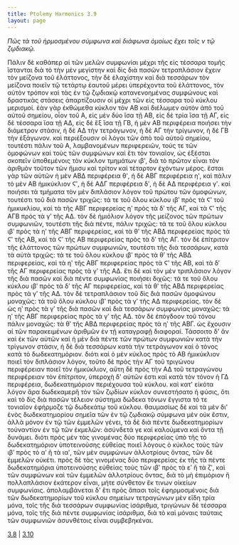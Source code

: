 ```yaml
---
title: Ptolemy Harmonics 3.9
layout: page
---
```




*Πῶς τὰ τοῦ ἡρμοσμένου σύμφωνα καὶ διάφωνα ὁμοίως ἔχει τοῖς ν τῷ ζῳδιακῷ.*

Πάλιν δὲ καθάπερ αἱ τῶν μελῶν συμφωνίαι μέχρι τῆς εἰς τέσσαρα τομῆς ἵστανται διὰ τὸ τὴν μὲν μεγίστην καὶ δὶς διὰ πασῶν τετραπλάσιον ἔχειν τὸν μείζονα τοῦ ἐλάττονος, τὴν δὲ ἐλαχίστην καὶ διὰ τεσσάρων τὸν μείζονα ποιεῖν τῷ τετάρτῳ ἑαυτοῦ μέρει ὑπερέχοντα τοῦ ἐλάττονος, τὸν αὐτὸν τρόπον καὶ τὰς ἐν τῷ ζῳδιακῷ κατανενοημένας συμφώνους καὶ δραστικὰς στάσεις ἀπαρτίζουσιν οἱ μέχρι τῶν εἰς τέσσαρα τοῦ κύκλου μερισμοί. ἐὰν γὰρ ἐκθώμεθα κύκλον τὸν ΑΒ καὶ διέλωμεν αὐτὸν ἀπὸ τοῦ αὐτοῦ σημείου, οἷον τοῦ Α, εἰς μὲν δύο ἴσα τῇ ΑΒ, εἰς δὲ τρία ἴσα τῇ ΑΓ, εἰς δὲ τέσσαρα ἴσα τῇ ΑΔ, εἰς δὲ ἓξ ἴσα τῇ ΓΒ, ἡ μὲν ΑΒ περιφέρεια ποιήσει τὴν διάμετρον στάσιν, ἡ δὲ ΑΔ τὴν τετράγωνον, ἡ δὲ ΑΓ τὴν τρίγωνον, ἡ δὲ ΓΒ τὴν ἑξάγωνον. καὶ περιέξουσιν οἱ λόγοι τῶν ἀπὸ τοῦ αὐτοῦ σημείου, τουτέστι πάλιν τοῦ Α, λαμβανομένων περιφερειῶν, τούς τε τῶν ὁμοφώνων καὶ τοὺς τῶν συμφώνων καὶ ἔτι τὸν τονιαῖον, ὡς ἐξέσται σκοπεῖν ὑποθεμένοις τὸν κύκλον τμημάτων ιβʹ, διὰ τὸ πρῶτον εἶναι τὸν ἀριθμὸν τοῦτον τῶν ἥμισυ καὶ τρίτον καὶ τέταρτον ἐχόντων μέρος. ἔσται γὰρ τῶν αὐτῶν ἡ μὲν ΑΒΔ περιφέρεια θʹ, ἡ δὲ ΑΒΓ περιφέρεια ηʹ, καὶ πάλιν τὸ μὲν ΑΒ ἡμικύκλιον Ϛʹ, ἡ δὲ ΑΔΓ περιφέρεια δʹ, ἡ δὲ ΑΔ περιφέρεια γʹ. καὶ ποιήσει τὰ τμήματα τὸν μὲν διπλάσιον λόγον τοῦ πρώτου τῶν ὁμοφώνων, τουτέστι τοῦ διὰ πασῶν τριχῶς: τά τε τοῦ ὅλου κύκλου ιβʹ πρὸς τὰ Ϛʹ τοῦ ἡμικυκλίου, καὶ τὰ τῆς ΑΒΓ περιφερείας ηʹ πρὸς τὰ δʹ τῆς ΑΓ, καὶ τὰ Ϛʹ τῆς ΑΓΒ πρὸς τὰ γʹ τῆς ΑΔ. τὸν δὲ ἡμιόλιον λόγον τῆς μείζονος τῶν πρώτων συμφωνιῶν, τουτέστι τῆς διὰ πέντε, πάλιν τριχῶς: τά τε τοῦ ὅλου κύκλου ιβʹ πρὸς τὰ ηʹ τῆς ΑΒΓ περιφερείας, καὶ τὰ θʹ τῆς ΑΒΔ περιφερείας πρὸς τὰ Ϛʹ τῆς ΑΒ, καὶ τὰ Ϛʹ τῆς ΑΒ περιφερείας πρὸς τὰ δʹ τῆς ΑΓ. τὸν δὲ ἐπίτριτον τῆς ἐλάττονος τῶν πρώτων συμφωνιῶν, τουτέστι τῆς διὰ τεσσάρων, κατὰ τὰ αὐτὰ τριχῶς: τά τε τοῦ ὅλου κύκλου ιβʹ πρὸς τὰ θʹ τῆς ΑΒΔ περιφερείας, καὶ τὰ ηʹ τῆς ΑΒΓ περιφερείας πρὸς τὰ Ϛʹ τῆς ΑΒ, καὶ τὰ δʹ τῆς ΑΓ περιφερείας πρὸς τὰ γʹ τῆς ΑΔ. ἔτι δὲ καὶ τὸν μὲν τριπλάσιον λόγον τῆς διὰ πασῶν καὶ διὰ πέντε συμφωνίας ποιήσει διχῶς: τά τε τοῦ ὅλου κύκλου ιβʹ πρὸς τὰ δʹ τῆς ΑΓ περιφερείας, καὶ τὰ θʹ τῆς ΑΒΔ περιφερείας πρὸς τὰ γʹ τῆς ΑΔ. τὸν δὲ τετραπλάσιον τοῦ δὶς διὰ πασῶν ὁμοφώνου μοναχῶς: τὰ τοῦ ὅλου κύκλου ιβʹ πρὸς τὰ γʹ τῆς ΑΔ περιφερείας. τὸν δὲ ὡς ηʹ πρὸς τὰ γʹ τῆς διὰ πασῶν καὶ διὰ τεσσάρων συμφωνίας μοναχῶς: τὰ ηʹ τῆς ΑΒΓ περιφερείας πρὸς τὰ γʹ τῆς ΑΔ. τὸν δὲ ἐπόγδοον τοῦ τόνου πάλιν μοναχῶς: τὰ θʹ τῆς ΑΒΔ περιφερείας πρὸς τὰ ηʹ τῆς ΑΒΓ. ὡς ἔχουσιν αἱ τῶν παρακειμένων ἀριθμῶν ἐν τῇ καταγραφῇ διαφοραί. Τάσσοιτο δ' ἂν καὶ ἐκ τῶν αὐτῶν καὶ ἡ μὲν διὰ πέντε τῶν πρώτων συμφωνιῶν κατὰ τὴν τρίγωνον στάσιν, ἡ δὲ διὰ τεσσάρων κατὰ τὴν τετράγωνον καὶ ὁ τόνος κατὰ τὸ δωδεκατημόριον. διότι καὶ ὁ μὲν κύκλος πρὸς τὸ ΑΒ ἡμικύκλιον ποιεῖ τὸν διπλάσιον λόγον, τοῦτο δὲ πρὸς τὴν ΑΓ τοῦ τριγώνου περιφέρειαν ποιεῖ τὸν ἡμικύκλιον, αὕτη δὲ πρὸς τὴν ΑΔ τοῦ τετραγώνου περιφέρειαν τὸν ἐπίτριτον, ὑπεροχὴ δ' αὐτῶν ἐστι καὶ κατὰ τὸν τόνον ἡ ΓΔ περιφέρεια, δωδεκατημόριον περιέχουσα τοῦ κύκλου. καὶ κατ' εἰκότα λόγον ἄρα δωδεκαμερῆ τὸν τῶν ζῳδίων κύκλον συνεστήσατο ἡ φύσις, ὅτι καὶ τὸ δὶς διὰ πασῶν τέλειον σύστημα δώδεκα τόνων ἔγγιστα τό τε τονιαῖον ἐφήρμοζε τῷ δωδεκάτῳ τοῦ κύκλου. θαυμασίως δὲ καὶ τὰ μὲν δι' ἑνὸς δωδεκατημορίου σημεῖα τῶν ἐν τῷ ζῳδιακῷ σύμφωνα μὲν οὐκ ἔστιν, ἀλλὰ μόνον ἐν τῷ τῶν ἐμμελῶν γένει, τὰ δὲ διὰ πέντε δωδεκατημορίων τοὐναντίον ἐν τῷ τῶν ἐκμελῶν: ἀσύνδετά γε καὶ καλούμενα καὶ ὄντα τῇ δυνάμει. διότι πρὸς μὲν τὰς γινομένας δύο περιφερείας ὑπὸ τῆς τὸ δωδεκατημόριον ὑποτεινούσης εὐθείας ποιεῖ λόγους ὁ κύκλος τοὺς τῶν ιβʹ πρὸς τὸ αʹ ἢ τὰ ιαʹ, τῶν μὲν συμφώνων ἀλλοτρίους ὄντας, τῶν δὲ ἐμμελῶν οὐκέτι. πρὸς δὲ τὰς γινομένας δύο περιφερείας ἐκ τῆς τὰ πέντε δωδεκατημόρια ὑποτεινούσης εὐθείας τοὺς τῶν ιβʹ πρὸς τὰ εʹ ἢ τὰ ζʹ, καὶ τῶν συμφώνων καὶ τῶν ἐμμελῶν ἀλλοτρίους ὄντας, διὰ τὸ μὴ ἐπιμόριον ἢ πολλαπλάσιον ἑκάτερον εἶναι, μήτε σύνθετον ἔκ τινων οἰκείων συμφωνίαις. ἀπολαμβάνεται δ' ἔτι πρὸς ἅπασι τοῖς ἐφηρμοσμένοις διὰ τῶν δωδεκατημορίων τοῦ κύκλου σημείων τετραγώνων μὲν εἴδη τρία μόνα, τοῖς τῆς διὰ τεσσάρων συμφωνίας ἰσάριθμα, τριγώνων δὲ τέσσαρα μόνα, τοῖς τῆς διὰ πέντε συμφωνίας ἰσάριθμα, διὰ τὸ καὶ μόναις ταύταις τῶν συμφωνιῶν ἀσυνθέτοις εἶναι συμβεβηκέναι.



[3.8](../3.8/) | [3.10](../3.10/) 

